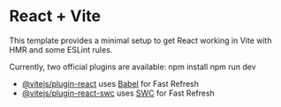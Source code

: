 # React + Vite

This template provides a minimal setup to get React working in Vite with HMR and some ESLint rules.

Currently, two official plugins are available:
npm install 
npm run dev
- [@vitejs/plugin-react](https://github.com/vitejs/vite-plugin-react/blob/main/packages/plugin-react/README.md) uses [Babel](https://babeljs.io/) for Fast Refresh
- [@vitejs/plugin-react-swc](https://github.com/vitejs/vite-plugin-react-swc) uses [SWC](https://swc.rs/) for Fast Refresh

